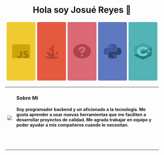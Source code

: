 <div id="header" align="center"> 
   <h1 align="center">Hola soy Josué Reyes 👋</h1>
   <img src="https://github.com/josuered4/josuered4/blob/main/Banner.png?raw=true" width="100%" height="200"/>
</div>

<table style="border-collapse: collapse;">
   <tr>
      <td width:"20%"  >
         <img src="https://media.giphy.com/media/PI3QGKFN6XZUCMMqJm/giphy.gif" width="180" frameBorder="0" class="giphy-embed"  /> 
      </td>
      <td width:"80%"  >
         <h3 > Sobre Mí </h3>
         <h4>Soy programador backend y un aficionado a la tecnología. Me gusta aprender a usar nuevas herramientas que me faciliten a desarrollar proyectos de calidad. Me agrada trabajar en equipo y poder ayudar a mis compañeros cuando lo necesitan.<br/><br/><br/><br/></h4>
      </td>
   </tr>
</table>





<!--
**josuered4/josuered4** is a ✨ _special_ ✨ repository because its `README.md` (this file) appears on your GitHub profile. 
Here are some ideas to get you started:

- 🔭 I’m currently working on ...
- 🌱 I’m currently learning ...
- 👯 I’m looking to collaborate on ...
- 🤔 I’m looking for help with ...
- 💬 Ask me about ...
- 📫 How to reach me: ...
- 😄 Pronouns: ...
- ⚡ Fun fact: ...
-->
